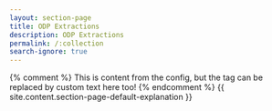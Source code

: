 ```yaml
---
layout: section-page
title: ODP Extractions
description: ODP Extractions
permalink: /:collection
search-ignore: true
---
```


{% comment %} This is content from the config, but the tag can be replaced by custom text here too! {% endcomment %}
{{ site.content.section-page-default-explanation }}